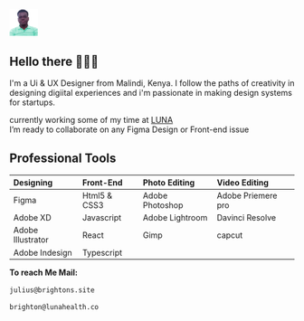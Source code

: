 <img src="Public/admin.png" width="50px">

## Hello there 🙋🏾‍♂️

I'm a Ui & UX Designer from Malindi, Kenya. I follow the paths of creativity in designing digiital experiences and i'm passionate in making design systems for startups.

[LUNA]: https://lunafrica.com
currently working some of my time at [LUNA]<br/>
I’m ready to collaborate on any Figma Design or Front-end issue<br/>

## Professional Tools
| Designing         | Front-End    | Photo Editing   | Video Editing      |
| :---------------- | :----------- | :-------------- | :----------------- |
| Figma             | Html5 & CSS3 | Adobe Photoshop | Adobe Priemere pro |
| Adobe XD          | Javascript   | Adobe Lightroom | Davinci Resolve    |
| Adobe Illustrator | React        | Gimp            | capcut             |
| Adobe Indesign    | Typescript   |                 |                    |

**To reach Me Mail:**
```
julius@brightons.site
```
```
brighton@lunahealth.co
```
